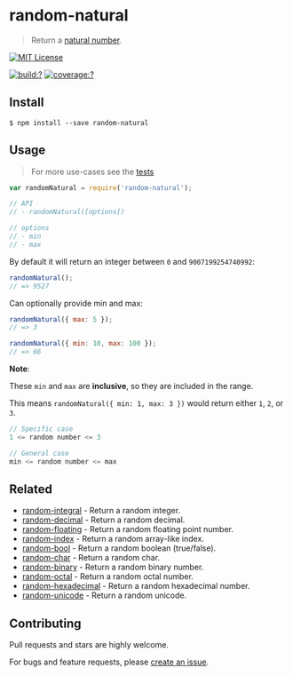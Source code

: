 # random-natural

> Return a [natural number](https://en.wikipedia.org/wiki/Natural_number).

[![MIT License](https://img.shields.io/badge/license-MIT_License-green.svg?style=flat-square)](https://github.com/mock-end/random-natural/blob/master/LICENSE)

[![build:?](https://img.shields.io/travis/mock-end/random-natural/master.svg?style=flat-square)](https://travis-ci.org/mock-end/random-natural)
[![coverage:?](https://img.shields.io/coveralls/mock-end/random-natural/master.svg?style=flat-square)](https://coveralls.io/github/mock-end/random-natural)


## Install

```
$ npm install --save random-natural
```

## Usage

> For more use-cases see the [tests](https://github.com/mock-end/random-natural/blob/master/test/spec/index.js)

```js
var randomNatural = require('random-natural');

// API
// - randomNatural([options])

// options
// - min
// - max
```

By default it will return an integer between `0` and `9007199254740992`:

```js
randomNatural();
// => 9527
```

Can optionally provide min and max:

```js
randomNatural({ max: 5 });
// => 3

randomNatural({ min: 10, max: 100 });
// => 66
```

**Note**:

These `min` and `max` are **inclusive**, so they are included in the range.

This means `randomNatural({ min: 1, max: 3 })` would return either `1`, `2`, or `3`.

```js
// Specific case
1 <= random number <= 3

// General case
min <= random number <= max
```

## Related

- [random-integral](https://github.com/mock-end/random-integral) - Return a random integer.
- [random-decimal](https://github.com/mock-end/random-decimal) - Return a random decimal.
- [random-floating](https://github.com/mock-end/random-floating) - Return a random floating point number.
- [random-index](https://github.com/mock-end/random-index) - Return a random array-like index.
- [random-bool](https://github.com/mock-end/random-bool) - Return a random boolean (true/false).
- [random-char](https://github.com/mock-end/random-char) - Return a random char.
- [random-binary](https://github.com/mock-end/random-binary) - Return a random binary number.
- [random-octal](https://github.com/mock-end/random-octal) - Return a random octal number.
- [random-hexadecimal](https://github.com/mock-end/random-hexadecimal) - Return a random hexadecimal number.
- [random-unicode](https://github.com/mock-end/random-unicode) - Return a random unicode. 

## Contributing

Pull requests and stars are highly welcome.

For bugs and feature requests, please [create an issue](https://github.com/mock-end/random-natural/issues/new).
